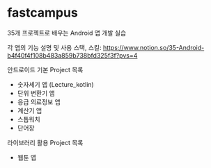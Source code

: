 # fastcampus
35개 프로젝트로 배우는 Android 앱 개발 실습

각 앱의 기능 설명 및 사용 스택, 스킬: https://www.notion.so/35-Android-b4f40f4f108b483a859b738bfd325f3f?pvs=4

안드로이드 기본 Project 목록
- 숫자세기 앱 (Lecture_kotlin)
- 단위 변환기 앱
- 응급 의료정보 앱
- 계산기 앱
- 스톱워치
- 단어장

라이브러리 활용 Project 목록
- 웹툰 앱
